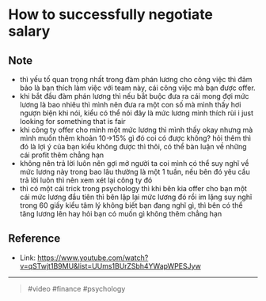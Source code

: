 # How to successfully negotiate salary

## Note

- thì yếu tố quan trọng nhất trong đàm phán lương cho công việc thì đảm bảo là bạn thích làm việc với team này, cái công việc mà bạn được offer.
- khi bắt đầu đàm phán lương thì nếu bắt buộc đưa ra cái mong đợi mức lương là bao nhiêu thì mình nên đưa ra một con số mà mình thấy hơi ngượn biện khi nói, kiểu có thể nói đây là mức lương mình thích rùi i just looking for something that is fair
- khi công ty offer cho mình một mức lương thì mình thấy okay nhưng mà mình muốn thêm khoản 10->15% gì đó coi có được không? hỏi thêm thì đó là lợi ý của bạn kiểu không được thì thôi, có thể bàn luận về những cái profit thêm chẳng hạn
- không nên trả lời luôn nên gợi mở người ta coi mình có thể suy nghĩ về mức lương này trong bao lâu thường là một 1 tuần, nếu bên đó yêu cầu trả lời luôn thì nên xem xét lại công ty đó
- thì có một cái trick trong psychology thì khi bên kia offer cho bạn một cái mức lương đầu tiên thì bên lập lại mức lương đó rồi im lặng suy nghĩ trong 60 giấy kiểu tâm lý không biết bạn đang nghĩ gì, thì bên có thể tăng lương lên hay hỏi bạn có muốn gì không thêm chẳng hạn

## Reference

- Link: <https://www.youtube.com/watch?v=qSTwjt1B9MU&list=UUms1BUrZSbh4YWapWPESJyw>

---

> #video #finance #psychology
